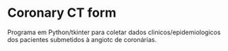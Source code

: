 # Coronary CT form
Programa em Python/tkinter para coletar dados clinicos/epidemiologicos dos pacientes submetidos à angiotc de coronárias.
